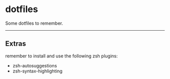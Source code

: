 # dotfiles

Some dotfiles to remember.

----
## Extras

remember to install and use the following zsh plugins:
- zsh-autosuggestions
- zsh-syntax-highlighting
